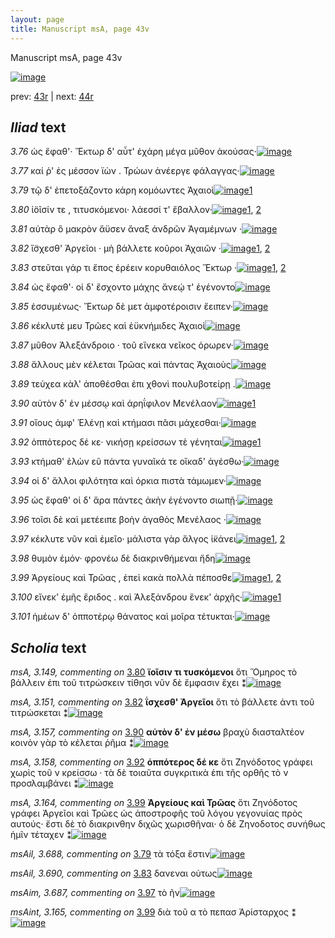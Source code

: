 ```yaml
---
layout: page
title: Manuscript msA, page 43v
---
```


Manuscript msA, page 43v

[![image](http://www.homermultitext.org/iipsrv?OBJ=IIP,1.0&FIF=/project/homer/pyramidal/deepzoom/hmt/vaimg/2017a/VA043VN_0545.tif&WID=100&CVT=JPEG)](http://www.homermultitext.org/ict2/?urn=urn:cite2:hmt:vaimg.2017a:VA043VN_0545)

prev:  [43r](../43r) | next:  [44r](../44r)

## *Iliad* text

*3.76* <a id="3.76"/> ὡς ἔφαθ'· Ἕκτωρ δ' αὖτ' ἐχάρη μέγα μῦθον ἀκούσας·[![image](http://www.homermultitext.org/iipsrv?OBJ=IIP,1.0&FIF=/project/homer/pyramidal/deepzoom/hmt/vaimg/2017a/VA043VN_0545.tif&RGN=0.49,0.2352,0.399,0.0278&WID=1000&CVT=JPEG)](http://www.homermultitext.org/ict2/?urn=urn:cite2:hmt:vaimg.2017a:VA043VN_0545@0.49,0.2352,0.399,0.0278)

*3.77* <a id="3.77"/> καί ῥ' ἐς μέσσον ϊὼν . Τρώων ἀνέεργε φάλαγγας·[![image](http://www.homermultitext.org/iipsrv?OBJ=IIP,1.0&FIF=/project/homer/pyramidal/deepzoom/hmt/vaimg/2017a/VA043VN_0545.tif&RGN=0.49,0.2577,0.372,0.0225&WID=1000&CVT=JPEG)](http://www.homermultitext.org/ict2/?urn=urn:cite2:hmt:vaimg.2017a:VA043VN_0545@0.49,0.2577,0.372,0.0225)

*3.79* <a id="3.79"/> τῷ δ' ἐπετοξάζοντο κάρη κομόωντες Ἀχαιοὶ[![image](http://www.homermultitext.org/iipsrv?OBJ=IIP,1.0&FIF=/project/homer/pyramidal/deepzoom/hmt/vaimg/2017a/VA043VN_0545.tif&RGN=0.489,0.281,0.372,0.0225&WID=1000&CVT=JPEG)](http://www.homermultitext.org/ict2/?urn=urn:cite2:hmt:vaimg.2017a:VA043VN_0545@0.489,0.281,0.372,0.0225)[1](#msAil_3.688)

*3.80* <a id="3.80"/> ἰ̈οῖσίν τε , τιτυσκόμενοι· λάεσσί τ' ἔβαλλον·[![image](http://www.homermultitext.org/iipsrv?OBJ=IIP,1.0&FIF=/project/homer/pyramidal/deepzoom/hmt/vaimg/2017a/VA043VN_0545.tif&RGN=0.491,0.2953,0.347,0.0263&WID=1000&CVT=JPEG)](http://www.homermultitext.org/ict2/?urn=urn:cite2:hmt:vaimg.2017a:VA043VN_0545@0.491,0.2953,0.347,0.0263)[1](#msAil_3.689), [2](#msA_3.149)

*3.81* <a id="3.81"/> αὐτὰρ ὃ μακρὸν ἄϋσεν ἄναξ ἀνδρῶν Ἀγαμέμνων ·[![image](http://www.homermultitext.org/iipsrv?OBJ=IIP,1.0&FIF=/project/homer/pyramidal/deepzoom/hmt/vaimg/2017a/VA043VN_0545.tif&RGN=0.493,0.3133,0.392,0.0233&WID=1000&CVT=JPEG)](http://www.homermultitext.org/ict2/?urn=urn:cite2:hmt:vaimg.2017a:VA043VN_0545@0.493,0.3133,0.392,0.0233)

*3.82* <a id="3.82"/> ἴ̈σχεσθ' Ἀργεῖοι · μὴ βάλλετε κοῦροι Ἀχαιῶν ·[![image](http://www.homermultitext.org/iipsrv?OBJ=IIP,1.0&FIF=/project/homer/pyramidal/deepzoom/hmt/vaimg/2017a/VA043VN_0545.tif&RGN=0.49,0.3313,0.354,0.027&WID=1000&CVT=JPEG)](http://www.homermultitext.org/ict2/?urn=urn:cite2:hmt:vaimg.2017a:VA043VN_0545@0.49,0.3313,0.354,0.027)[1](#msA_3.151), [2](#msAim_3.686)

*3.83* <a id="3.83"/> στεῦται γάρ τι ἔπος ἐρέειν κορυθαιόλος Ἕκτωρ ·[![image](http://www.homermultitext.org/iipsrv?OBJ=IIP,1.0&FIF=/project/homer/pyramidal/deepzoom/hmt/vaimg/2017a/VA043VN_0545.tif&RGN=0.493,0.3516,0.38,0.0255&WID=1000&CVT=JPEG)](http://www.homermultitext.org/ict2/?urn=urn:cite2:hmt:vaimg.2017a:VA043VN_0545@0.493,0.3516,0.38,0.0255)[1](#msAil_3.690), [2](#msA_3.152)

*3.84* <a id="3.84"/> ὡς ἔφαθ'· οἱ δ' ἔσχοντο μάχης ἄνεῴ τ' ἐγένοντο[![image](http://www.homermultitext.org/iipsrv?OBJ=IIP,1.0&FIF=/project/homer/pyramidal/deepzoom/hmt/vaimg/2017a/VA043VN_0545.tif&RGN=0.492,0.3689,0.38,0.0255&WID=1000&CVT=JPEG)](http://www.homermultitext.org/ict2/?urn=urn:cite2:hmt:vaimg.2017a:VA043VN_0545@0.492,0.3689,0.38,0.0255)

*3.85* <a id="3.85"/> ἐσσυμένως· Ἕκτωρ δὲ μετ ἀμφοτέροισιν ἔειπεν·[![image](http://www.homermultitext.org/iipsrv?OBJ=IIP,1.0&FIF=/project/homer/pyramidal/deepzoom/hmt/vaimg/2017a/VA043VN_0545.tif&RGN=0.491,0.3862,0.394,0.0255&WID=1000&CVT=JPEG)](http://www.homermultitext.org/ict2/?urn=urn:cite2:hmt:vaimg.2017a:VA043VN_0545@0.491,0.3862,0.394,0.0255)

*3.86* <a id="3.86"/> κέκλυτέ μευ Τρῶες καὶ ἐϋκνήμιδες Ἀχαιοὶ[![image](http://www.homermultitext.org/iipsrv?OBJ=IIP,1.0&FIF=/project/homer/pyramidal/deepzoom/hmt/vaimg/2017a/VA043VN_0545.tif&RGN=0.493,0.405,0.365,0.0233&WID=1000&CVT=JPEG)](http://www.homermultitext.org/ict2/?urn=urn:cite2:hmt:vaimg.2017a:VA043VN_0545@0.493,0.405,0.365,0.0233)

*3.87* <a id="3.87"/> μῦθον Ἀλεξάνδροιο · τοῦ εἵνεκα νεῖκος όρωρεν·[![image](http://www.homermultitext.org/iipsrv?OBJ=IIP,1.0&FIF=/project/homer/pyramidal/deepzoom/hmt/vaimg/2017a/VA043VN_0545.tif&RGN=0.494,0.4237,0.381,0.0233&WID=1000&CVT=JPEG)](http://www.homermultitext.org/ict2/?urn=urn:cite2:hmt:vaimg.2017a:VA043VN_0545@0.494,0.4237,0.381,0.0233)

*3.88* <a id="3.88"/> ἄλλους μὲν κέλεται Τρῶας καὶ πάντας Ἀχαιοὺς[![image](http://www.homermultitext.org/iipsrv?OBJ=IIP,1.0&FIF=/project/homer/pyramidal/deepzoom/hmt/vaimg/2017a/VA043VN_0545.tif&RGN=0.499,0.444,0.384,0.024&WID=1000&CVT=JPEG)](http://www.homermultitext.org/ict2/?urn=urn:cite2:hmt:vaimg.2017a:VA043VN_0545@0.499,0.444,0.384,0.024)

*3.89* <a id="3.89"/> τεύχεα κὰλ' ἀποθέσθαι ἐπι χθονὶ πουλυβοτείρῃ .[![image](http://www.homermultitext.org/iipsrv?OBJ=IIP,1.0&FIF=/project/homer/pyramidal/deepzoom/hmt/vaimg/2017a/VA043VN_0545.tif&RGN=0.497,0.4583,0.397,0.0293&WID=1000&CVT=JPEG)](http://www.homermultitext.org/ict2/?urn=urn:cite2:hmt:vaimg.2017a:VA043VN_0545@0.497,0.4583,0.397,0.0293)

*3.90* <a id="3.90"/> αὐτὸν δ' ἐν μέσσῳ καὶ ἀρηΐφιλον Μενέλαον[![image](http://www.homermultitext.org/iipsrv?OBJ=IIP,1.0&FIF=/project/homer/pyramidal/deepzoom/hmt/vaimg/2017a/VA043VN_0545.tif&RGN=0.501,0.4778,0.355,0.0278&WID=1000&CVT=JPEG)](http://www.homermultitext.org/ict2/?urn=urn:cite2:hmt:vaimg.2017a:VA043VN_0545@0.501,0.4778,0.355,0.0278)[1](#msA_3.157)

*3.91* <a id="3.91"/> οἴους ἀμφ' Ἑλένῃ καὶ κτήμασι πᾶσι μάχεσθαι·[![image](http://www.homermultitext.org/iipsrv?OBJ=IIP,1.0&FIF=/project/homer/pyramidal/deepzoom/hmt/vaimg/2017a/VA043VN_0545.tif&RGN=0.495,0.4981,0.395,0.0278&WID=1000&CVT=JPEG)](http://www.homermultitext.org/ict2/?urn=urn:cite2:hmt:vaimg.2017a:VA043VN_0545@0.495,0.4981,0.395,0.0278)

*3.92* <a id="3.92"/> ὁππότερος δέ κε· νικήσῃ κρείσσων τὲ γένηται[![image](http://www.homermultitext.org/iipsrv?OBJ=IIP,1.0&FIF=/project/homer/pyramidal/deepzoom/hmt/vaimg/2017a/VA043VN_0545.tif&RGN=0.494,0.5139,0.397,0.0255&WID=1000&CVT=JPEG)](http://www.homermultitext.org/ict2/?urn=urn:cite2:hmt:vaimg.2017a:VA043VN_0545@0.494,0.5139,0.397,0.0255)[1](#msA_3.158)

*3.93* <a id="3.93"/> κτήμαθ' ἑλὼν εῦ πάντα γυναῖκά τε οἴκαδ' ἀγέσθω·[![image](http://www.homermultitext.org/iipsrv?OBJ=IIP,1.0&FIF=/project/homer/pyramidal/deepzoom/hmt/vaimg/2017a/VA043VN_0545.tif&RGN=0.496,0.5357,0.407,0.0255&WID=1000&CVT=JPEG)](http://www.homermultitext.org/ict2/?urn=urn:cite2:hmt:vaimg.2017a:VA043VN_0545@0.496,0.5357,0.407,0.0255)

*3.94* <a id="3.94"/> οἱ δ' ἄλλοι φιλότητα καὶ όρκια πιστὰ τάμωμεν·[![image](http://www.homermultitext.org/iipsrv?OBJ=IIP,1.0&FIF=/project/homer/pyramidal/deepzoom/hmt/vaimg/2017a/VA043VN_0545.tif&RGN=0.496,0.55,0.382,0.025&WID=1000&CVT=JPEG)](http://www.homermultitext.org/ict2/?urn=urn:cite2:hmt:vaimg.2017a:VA043VN_0545@0.496,0.55,0.382,0.025)

*3.95* <a id="3.95"/> ὡς ἔφαθ' οἱ δ' ἄρα πάντες ἀκὴν ἐγένοντο σιωπῇ·[![image](http://www.homermultitext.org/iipsrv?OBJ=IIP,1.0&FIF=/project/homer/pyramidal/deepzoom/hmt/vaimg/2017a/VA043VN_0545.tif&RGN=0.492,0.5672,0.404,0.0308&WID=1000&CVT=JPEG)](http://www.homermultitext.org/ict2/?urn=urn:cite2:hmt:vaimg.2017a:VA043VN_0545@0.492,0.5672,0.404,0.0308)

*3.96* <a id="3.96"/> τοῖσι δὲ καὶ μετέειπε βοὴν ἀγαθὸς Μενέλαος ·[![image](http://www.homermultitext.org/iipsrv?OBJ=IIP,1.0&FIF=/project/homer/pyramidal/deepzoom/hmt/vaimg/2017a/VA043VN_0545.tif&RGN=0.495,0.5875,0.387,0.027&WID=1000&CVT=JPEG)](http://www.homermultitext.org/ict2/?urn=urn:cite2:hmt:vaimg.2017a:VA043VN_0545@0.495,0.5875,0.387,0.027)

*3.97* <a id="3.97"/> κέκλυτε νῦν καὶ ἐμεῖο· μάλιστα γὰρ ἄλγος ἱ̈κάνει[![image](http://www.homermultitext.org/iipsrv?OBJ=IIP,1.0&FIF=/project/homer/pyramidal/deepzoom/hmt/vaimg/2017a/VA043VN_0545.tif&RGN=0.494,0.6026,0.412,0.0301&WID=1000&CVT=JPEG)](http://www.homermultitext.org/ict2/?urn=urn:cite2:hmt:vaimg.2017a:VA043VN_0545@0.494,0.6026,0.412,0.0301)[1](#msAim_3.687), [2](#msA_3.163)

*3.98* <a id="3.98"/> θυμὸν ἐμόν· φρονέω δὲ διακρινθήμεναι ἤδη[![image](http://www.homermultitext.org/iipsrv?OBJ=IIP,1.0&FIF=/project/homer/pyramidal/deepzoom/hmt/vaimg/2017a/VA043VN_0545.tif&RGN=0.504,0.6206,0.385,0.0331&WID=1000&CVT=JPEG)](http://www.homermultitext.org/ict2/?urn=urn:cite2:hmt:vaimg.2017a:VA043VN_0545@0.504,0.6206,0.385,0.0331)

*3.99* <a id="3.99"/> Ἀργείους καὶ Τρῶας , ἐπεὶ κακὰ πολλὰ πέποσθε[![image](http://www.homermultitext.org/iipsrv?OBJ=IIP,1.0&FIF=/project/homer/pyramidal/deepzoom/hmt/vaimg/2017a/VA043VN_0545.tif&RGN=0.498,0.6431,0.392,0.0293&WID=1000&CVT=JPEG)](http://www.homermultitext.org/ict2/?urn=urn:cite2:hmt:vaimg.2017a:VA043VN_0545@0.498,0.6431,0.392,0.0293)[1](#msAint_3.165), [2](#msA_3.164)

*3.100* <a id="3.100"/> εἵνεκ' ἐμῆς ἔριδος . καὶ Ἀλεξάνδρου ἕνεκ' ἀρχῆς·[![image](http://www.homermultitext.org/iipsrv?OBJ=IIP,1.0&FIF=/project/homer/pyramidal/deepzoom/hmt/vaimg/2017a/VA043VN_0545.tif&RGN=0.495,0.6597,0.392,0.0293&WID=1000&CVT=JPEG)](http://www.homermultitext.org/ict2/?urn=urn:cite2:hmt:vaimg.2017a:VA043VN_0545@0.495,0.6597,0.392,0.0293)[1](#msA_3.168)

*3.101* <a id="3.101"/> ἡμέων δ' ὁπποτέρῳ θάνατος καὶ μοῖρα τέτυκται·[![image](http://www.homermultitext.org/iipsrv?OBJ=IIP,1.0&FIF=/project/homer/pyramidal/deepzoom/hmt/vaimg/2017a/VA043VN_0545.tif&RGN=0.498,0.6769,0.403,0.0308&WID=1000&CVT=JPEG)](http://www.homermultitext.org/ict2/?urn=urn:cite2:hmt:vaimg.2017a:VA043VN_0545@0.498,0.6769,0.403,0.0308)

## *Scholia* text

*msA, 3.149, commenting on* [3.80](#3.80)  <a id="msA_3.149"/> **ϊοῖσιν τι τυσκόμενοι** ὅτι Ὅμηρος τὸ βάλλειν ἐπι τοῦ τιτρώσκειν τίθησι νῦν δὲ ἔμφασιν ἔχει ⁑[![image](http://www.homermultitext.org/iipsrv?OBJ=IIP,1.0&FIF=/project/homer/pyramidal/deepzoom/hmt/vaimg/2017a/VA043VN_0545.tif&RGN=0.23507738,0.28796680,0.19841562,0.04107884&WID=1000&CVT=JPEG)](http://www.homermultitext.org/ict2/?urn=urn:cite2:hmt:vaimg.2017a:VA043VN_0545@0.23507738,0.28796680,0.19841562,0.04107884)

*msA, 3.151, commenting on* [3.82](#3.82)  <a id="msA_3.151"/> **ΐσχεσθ' Ἀργεῖοι** ὅτι τὸ βάλλετε ἀντι τοῦ τιτρώσκεται ⁑[![image](http://www.homermultitext.org/iipsrv?OBJ=IIP,1.0&FIF=/project/homer/pyramidal/deepzoom/hmt/vaimg/2017a/VA043VN_0545.tif&RGN=0.23470892,0.32697095,0.19712601,0.02821577&WID=1000&CVT=JPEG)](http://www.homermultitext.org/ict2/?urn=urn:cite2:hmt:vaimg.2017a:VA043VN_0545@0.23470892,0.32697095,0.19712601,0.02821577)

*msA, 3.157, commenting on* [3.90](#3.90)  <a id="msA_3.157"/> **αὐτὸν δ' ἐν μέσω** βραχὺ διασταλτέον κοινὸν γὰρ τὸ κέλεται ῥῆμα ⁑[![image](http://www.homermultitext.org/iipsrv?OBJ=IIP,1.0&FIF=/project/homer/pyramidal/deepzoom/hmt/vaimg/2017a/VA043VN_0545.tif&RGN=0.23415623,0.37621024,0.21223287,0.03568465&WID=1000&CVT=JPEG)](http://www.homermultitext.org/ict2/?urn=urn:cite2:hmt:vaimg.2017a:VA043VN_0545@0.23415623,0.37621024,0.21223287,0.03568465)

*msA, 3.158, commenting on* [3.92](#3.92)  <a id="msA_3.158"/> **ὁππότερος δέ κε** ὅτι Ζηνόδοτος γράφει χωρὶς τοῦ ν κρείσσω · τὰ δὲ τοιαῦτα συγκριτικὰ ἐπι τῆς ορθῆς τὸ ν προσλαμβάνει ⁑[![image](http://www.homermultitext.org/iipsrv?OBJ=IIP,1.0&FIF=/project/homer/pyramidal/deepzoom/hmt/vaimg/2017a/VA043VN_0545.tif&RGN=0.23065586,0.40663900,0.22107590,0.05975104&WID=1000&CVT=JPEG)](http://www.homermultitext.org/ict2/?urn=urn:cite2:hmt:vaimg.2017a:VA043VN_0545@0.23065586,0.40663900,0.22107590,0.05975104)

*msA, 3.164, commenting on* [3.99](#3.99)  <a id="msA_3.164"/> **Ἀργείους καὶ Τρῶας** ὅτι Ζηνόδοτος γράφει Ἀργεῖοι καὶ Τρῶες ὡς ἀποστροφῆς τοῦ λόγου γεγονυίας πρὸς αυτούς· ἔστι δὲ τὸ διακρινθην διχῶς χωρισθῆναι· ὁ δὲ Ζηνοδοτος συνήθως ἡμῖν τέταχεν ⁑[![image](http://www.homermultitext.org/iipsrv?OBJ=IIP,1.0&FIF=/project/homer/pyramidal/deepzoom/hmt/vaimg/2017a/VA043VN_0545.tif&RGN=0.22844510,0.63112033,0.22991894,0.07551867&WID=1000&CVT=JPEG)](http://www.homermultitext.org/ict2/?urn=urn:cite2:hmt:vaimg.2017a:VA043VN_0545@0.22844510,0.63112033,0.22991894,0.07551867)

*msAil, 3.688, commenting on* [3.79](#3.79)  <a id="msAil_3.688"/> τὰ τόξα ἔστιν[![image](http://www.homermultitext.org/iipsrv?OBJ=IIP,1.0&FIF=/project/homer/pyramidal/deepzoom/hmt/vaimg/2017a/VA043VN_0545.tif&RGN=0.54439941,0.27372061,0.11643331,0.02351314&WID=1000&CVT=JPEG)](http://www.homermultitext.org/ict2/?urn=urn:cite2:hmt:vaimg.2017a:VA043VN_0545@0.54439941,0.27372061,0.11643331,0.02351314)

*msAil, 3.690, commenting on* [3.83](#3.83)  <a id="msAil_3.690"/> δανεναι οὑτως[![image](http://www.homermultitext.org/iipsrv?OBJ=IIP,1.0&FIF=/project/homer/pyramidal/deepzoom/hmt/vaimg/2017a/VA043VN_0545.tif&RGN=0.49834193,0.34979253,0.09837878,0.02406639&WID=1000&CVT=JPEG)](http://www.homermultitext.org/ict2/?urn=urn:cite2:hmt:vaimg.2017a:VA043VN_0545@0.49834193,0.34979253,0.09837878,0.02406639)

*msAim, 3.687, commenting on* [3.97](#3.97)  <a id="msAim_3.687"/> τὸ ῆν[![image](http://www.homermultitext.org/iipsrv?OBJ=IIP,1.0&FIF=/project/homer/pyramidal/deepzoom/hmt/vaimg/2017a/VA043VN_0545.tif&RGN=0.46094326,0.62047026,0.02210759,0.01009682&WID=1000&CVT=JPEG)](http://www.homermultitext.org/ict2/?urn=urn:cite2:hmt:vaimg.2017a:VA043VN_0545@0.46094326,0.62047026,0.02210759,0.01009682)

*msAint, 3.165, commenting on* [3.99](#3.99)  <a id="msAint_3.165"/> διὰ τοῦ α τὸ πεπασ Ἀρίσταρχος ⁑[![image](http://www.homermultitext.org/iipsrv?OBJ=IIP,1.0&FIF=/project/homer/pyramidal/deepzoom/hmt/vaimg/2017a/VA043VN_0545.tif&RGN=0.88890936,0.63526971,0.02450258,0.02378976&WID=1000&CVT=JPEG)](http://www.homermultitext.org/ict2/?urn=urn:cite2:hmt:vaimg.2017a:VA043VN_0545@0.88890936,0.63526971,0.02450258,0.02378976)